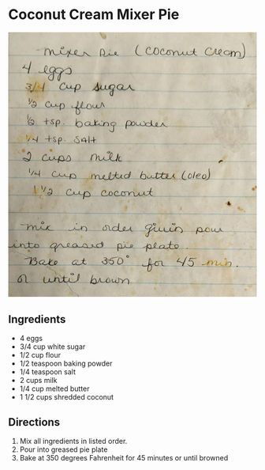 # Coconut Cream Mixer Pie

![Recipe Scan](/static/images/mixer-pie-coconut-cream.jpg "Recipe Scan")

## Ingredients
- 4 eggs
- 3/4 cup white sugar
- 1/2 cup flour
- 1/2 teaspoon baking powder
- 1/4 teaspoon salt
- 2 cups milk
- 1/4 cup melted butter
- 1 1/2 cups shredded coconut

## Directions
1. Mix all ingredients in listed order.
2. Pour into greased pie plate
3. Bake at 350 degrees Fahrenheit for 45 minutes or until browned